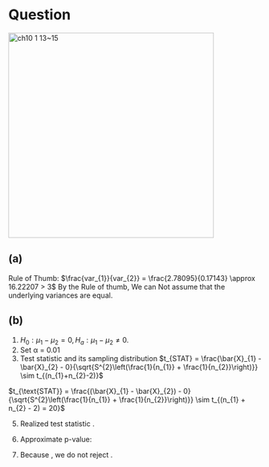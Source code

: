# Question
<img width="409" alt="ch10 1 13~15" src="https://github.com/user-attachments/assets/37d082ad-9612-4f11-84f6-7e6854190ae8"/>

## (a)
Rule of Thumb: $\frac{var_{1}}{var_{2}} = \frac{2.78095}{0.17143} \approx 16.22207 > 3$
By the Rule of thumb, We can Not assume that the underlying variances are equal. 

## (b)
1. $H_{0}: \mu_{1} − \mu_{2} = 0, H_{a} : \mu_{1} − \mu_{2} ≠ 0.$
2. Set α = 0.01
3. Test statistic and its sampling distribution
$t_{STAT} = \frac{\bar{X}_{1} - \bar{X}_{2} - 0}{\sqrt{S^{2}\left(\frac{1}{n_{1}} + \frac{1}{n_{2}}\right)}} \sim t_{(n_{1}+n_{2}-2)}$

$t_{\text{STAT}} = \frac{(\bar{X}_{1} - \bar{X}_{2}) - 0}{\sqrt{S^{2}\left(\frac{1}{n_{1}} + \frac{1}{n_{2}}\right)}} \sim t_{(n_{1} + n_{2} - 2) = 20}$

5. Realized test statistic .
6. Approximate p-value:

7. Because , we do not reject .
